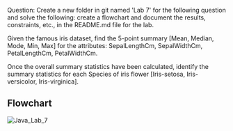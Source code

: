 Question:
Create a new folder in git named 'Lab 7' for the following question and solve the following: create a flowchart and document the results, constraints, etc., in the README.md file for the lab.

Given the famous iris dataset, find the 5-point summary [Mean, Median, Mode, Min, Max] for the attributes: SepalLengthCm, SepalWidthCm, PetalLengthCm, PetalWidthCm.

Once the overall summary statistics have been calculated, identify the summary statistics for each Species of iris flower [Iris-setosa, Iris-versicolor, Iris-virginica].


## Flowchart

![Java_Lab_7](https://github.com/sanjanasengar/22122042-MDS273L-JAVA/assets/118044793/571d855d-d7c0-4c26-b007-9088a1c85812)
